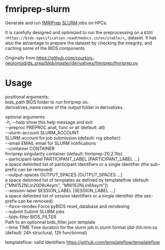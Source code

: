 # fmriprep-slurm
Generate and run [fMRIPrep](https://fmriprep.org/en/stable/) [SLURM](https://slurm.schedmd.com/documentation.html) jobs on HPCs.

It is carefully designed and optimized to run the preprocessing on a `BIDS <https://bids-specification.readthedocs.io/en/stable/>`_ dataset.
It has also the advantage to prepare the dataset by checking the integrity, and caching some of the BIDS components


Originally from https://github.com/courtois-neuromod/ds_prep/blob/master/derivatives/fmriprep/fmriprep.py

# Usage

positional arguments:  
  bids_path             BIDS folder to run fmriprep on.  
  derivatives_name      name of the output folder in derivatives.  

optional arguments:  
  -h, --help            show this help message and exit  
  --preproc PREPROC     anat, func or all (default: all)  
  --slurm-account SLURM_ACCOUNT  
                        SLURM account for job submission (default: rrg-pbellec)  
  --email EMAIL         email for SLURM notifications  
  --container CONTAINER  
                        fmriprep singularity container (default: fmriprep-20.2.1lts)  
  --participant-label PARTICIPANT_LABEL [PARTICIPANT_LABEL ...]  
                        a space delimited list of participant identifiers or a single identifier (the sub- prefix can be removed)  
  --output-spaces OUTPUT_SPACES [OUTPUT_SPACES ...]  
                        a space delimited list of templates as defined by templateflow (default: ["MNI152NLin2009cAsym", "MNI152NLin6Asym"])  
  --session-label SESSION_LABEL [SESSION_LABEL ...]  
                        a space delimited list of session identifiers or a single identifier (the ses- prefix can be removed)  
  --force-reindex       Force pyBIDS reset_database and reindexing  
  --submit              Submit SLURM jobs  
  --bids-filter BIDS_FILTER  
                        Path to an optionnal bids_filter.json template  
  --time TIME           Time duration for the slurm job in slurm format (dd-)hh:mm:ss (default: 24h structural, 12h functionnal)  


templateflow: valid identifiers https://github.com/templateflow/templateflow
